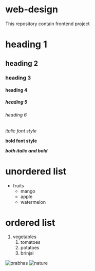 # web-design
This repository contain frontend project
# heading 1
## heading 2
### heading 3
#### heading 4
##### heading 5
###### heading 6

*italic font style*

**bold font style**

***both italic and bold***

# unordered list
* fruits
  * mango
  * apple
  * watermelon

# ordered list
1. vegetables
    1. tomatoes
    2. potatoes
    3. brinjal

![prabhas](https://cdn.dnaindia.com/sites/default/files/styles/full/public/2019/02/25/795330-prabhas-anushka.jpg)
![nature](https://photos.google.com/photo/AF1QipNV9neBlGG31iMc0kzakAdas2a8r4Lm15T8bfnB)

